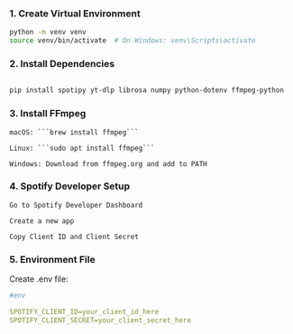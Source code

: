 ### 1. Create Virtual Environment
```bash
python -m venv venv
source venv/bin/activate  # On Windows: venv\Scripts\activate
```

### 2. Install Dependencies
```bash

pip install spotipy yt-dlp librosa numpy python-dotenv ffmpeg-python
```

### 3. Install FFmpeg

    macOS: ```brew install ffmpeg```

    Linux: ```sudo apt install ffmpeg```

    Windows: Download from ffmpeg.org and add to PATH

### 4. Spotify Developer Setup

    Go to Spotify Developer Dashboard

    Create a new app

    Copy Client ID and Client Secret

### 5. Environment File

Create .env file:
```yml
#env

SPOTIFY_CLIENT_ID=your_client_id_here
SPOTIFY_CLIENT_SECRET=your_client_secret_here
```
